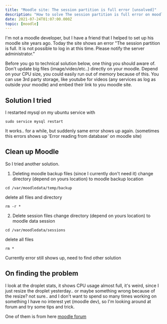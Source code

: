 ```yaml
---
title: "Moodle site: The session partition is full error [unsolved]"
description: "How to solve The session partition is full error on moodle site or when your disk is full"
date: 2021-07-24T01:07:00.000Z
topic: [moodle]
---
```

I'm not a moodle developer, but I have a friend that I helped to set up his moodle site years ago. Today the site shows an error "The session partition is full. It is not possible to log in at this time. Please notify the server administrator."

Before you go to technical solution below, one thing you should aware of. Don't update big files (image/video/etc..) directly on your moodle. Depend on your CPU size, you could easily run out of memory because of this. You can use 3rd party storage, like youtube for videos (any services as log as outside your moodle) and embed their link to you moodle site.



## Solution I tried

I restarted mysql on my ubuntu service with 
```
sudo service mysql restart
```

It works.. for a while, but suddenly same error shows up again. (sometimes this errors shows up 'Error reading from database' on moodle site)

## Clean up Moodle

So I tried another solution.
1. Deleting moodle backup files (since I currently don't need it)
change directory (depend on yours location) to moodle backup location
```
cd /var/moodledata/temp/backup 
```
delete all files and directory
```
rm -r *
```

2. Delete session files
change directory (depend on yours location) to moodle data session
```
cd /var/moodledata/sessions 
```
delete all files
```
rm *
```

Currently error still shows up, need to find other solution

## On finding the problem

I look at the droplet stats, it shows CPU usage almost full, it's weird, since I just resize the droplet yesterday.. or maybe something wrong because of the resize? not sure.. and I don't want to spend so many times working on something I have no interest yet (moodle dev), so I'm looking around at forum and try some tips and trick.

One of them is from here [moodle forum](https://moodle.org/mod/forum/discuss.php?d=363452)


